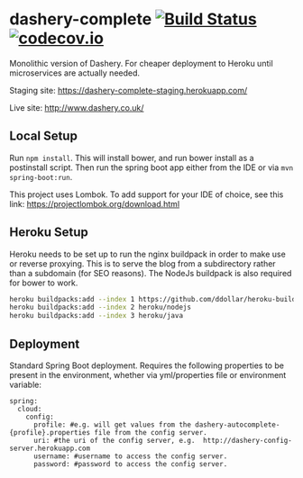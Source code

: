 # dashery-complete [![Build Status](https://travis-ci.org/Cowbacca/dashery-complete.svg?branch=master)](https://travis-ci.org/Cowbacca/dashery-complete) [![codecov.io](https://codecov.io/github/Cowbacca/dashery-complete/coverage.svg?branch=master)](https://codecov.io/github/Cowbacca/dashery-complete?branch=master)
Monolithic version of Dashery.  For cheaper deployment to Heroku until microservices are actually needed.

Staging site: https://dashery-complete-staging.herokuapp.com/

Live site: http://www.dashery.co.uk/

## Local Setup

Run `npm install`.  This will install bower, and run bower install as a postinstall script.  Then run the spring boot app either from the IDE or via `mvn spring-boot:run`.

This project uses Lombok.  To add support for your IDE of choice, see this link: https://projectlombok.org/download.html

## Heroku Setup

Heroku needs to be set up to run the nginx buildpack in order to make use or reverse proxying.  This is to serve the blog from a subdirectory rather than a subdomain (for SEO reasons).  The NodeJs buildpack is also required for bower to work.

```bash
heroku buildpacks:add --index 1 https://github.com/ddollar/heroku-buildpack-multi.git
heroku buildpacks:add --index 2 heroku/nodejs
heroku buildpacks:add --index 3 heroku/java
```

## Deployment

Standard Spring Boot deployment.  Requires the following properties to be present in the environment, whether via yml/properties file or environment variable:

```
spring:
  cloud:
    config:
      profile: #e.g. will get values from the dashery-autocomplete-{profile}.properties file from the config server.
      uri: #the uri of the config server, e.g.  http://dashery-config-server.herokuapp.com
      username: #username to access the config server.
      password: #password to access the config server.
```
